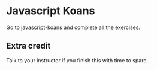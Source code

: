 

# Javascript Koans

Go to [javascript-koans](https://github.com/mrdavidlaing/javascript-koans) and complete all the exercises.

## Extra credit

Talk to your instructor if you finish this with time to spare...
